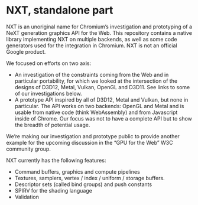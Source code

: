 # NXT, standalone part

NXT is an unoriginal name for Chromium’s investigation and prototyping of a NeXT generation graphics API for the Web. This repository contains a native library implementing NXT on multiple backends, as well as some code generators used for the integration in Chromium. NXT is not an official Google product.

We focused on efforts on two axis:

- An investigation of the constraints coming from the Web and in particular portability, for which we looked at the intersection of the designs of D3D12, Metal, Vulkan, OpenGL and D3D11. See links to some of our investigations below.
- A prototype API inspired by all of D3D12, Metal and Vulkan, but none in particular. The API works on two backends: OpenGL and Metal and is usable from native code (think WebAssembly) and from Javascript inside of Chrome. Our focus was not to have a complete API but to show the breadth of potential usage.

We’re making our investigation and prototype public to provide another example for the upcoming discussion in the “GPU for the Web” W3C community group.

NXT currently has the following features:

- Command buffers, graphics and compute pipelines
- Textures, samplers, vertex / index / uniform / storage buffers.
- Descriptor sets (called bind groups) and push constants
- SPIRV for the shading language
- Validation
